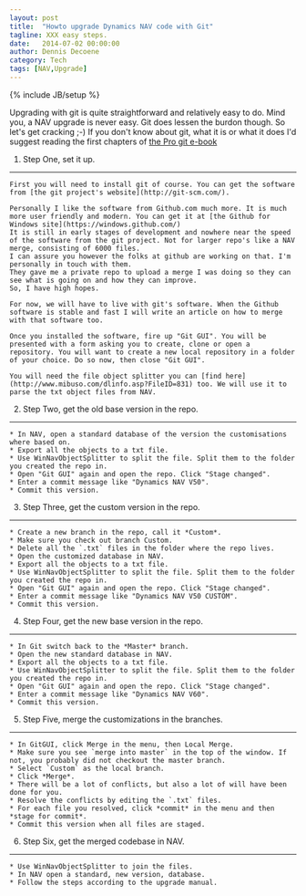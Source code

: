 ```yaml
---
layout: post
title:  "Howto upgrade Dynamics NAV code with Git"
tagline: XXX easy steps.
date:   2014-07-02 00:00:00
author: Dennis Decoene
category: Tech
tags: [NAV,Upgrade]
---
```

{% include JB/setup %}

Upgrading with git is quite straightforward and relatively easy to do. Mind you, a NAV upgrade is never easy. Git does lessen the burdon though.
So let's get cracking ;-) If you don't know about git, what it is or what it does I'd suggest reading the first chapters of [the Pro git e-book](http://git-scm.com/book/en/Getting-Started-About-Version-Control)

1. Step One, set it up.
-----------------------

	First you will need to install git of course. You can get the software from [the git project's website](http://git-scm.com/).
	
	Personally I like the software from Github.com much more. It is much more user friendly and modern. You can get it at [the Github for Windows site](https://windows.github.com/)
	It is still in early stages of development and nowhere near the speed of the software from the git project. Not for larger repo's like a NAV merge, consisting of 6000 files.
	I can assure you however the folks at github are working on that. I'm personally in touch with them.
	They gave me a private repo to upload a merge I was doing so they can see what is going on and how they can improve. 
	So, I have high hopes.
	
	For now, we will have to live with git's software. When the Github software is stable and fast I will write an article on how to merge with that software too.
	
	Once you installed the software, fire up "Git GUI". You will be presented with a form asking you to create, clone or open a repository. You will want to create a new local repository in a folder of your choice. Do so now, then close "Git GUI".
	
	You will need the file object splitter you can [find here](http://www.mibuso.com/dlinfo.asp?FileID=831) too. We will use it to parse the txt object files from NAV. 
	
2. Step Two, get the old base version in the repo.
--------------------------------------------------
	
	* In NAV, open a standard database of the version the customisations where based on.
	* Export all the objects to a txt file.
	* Use WinNavObjectSplitter to split the file. Split them to the folder you created the repo in.
	* Open "Git GUI" again and open the repo. Click "Stage changed".
	* Enter a commit message like "Dynamics NAV V50".
	* Commit this version.
	
3. Step Three, get the custom version in the repo.
--------------------------------------------------
	
	* Create a new branch in the repo, call it *Custom*.
	* Make sure you check out branch Custom.
	* Delete all the `.txt` files in the folder where the repo lives.
	* Open the customized database in NAV.
	* Export all the objects to a txt file.
	* Use WinNavObjectSplitter to split the file. Split them to the folder you created the repo in.
	* Open "Git GUI" again and open the repo. Click "Stage changed".
	* Enter a commit message like "Dynamics NAV V50 CUSTOM".
	* Commit this version.

4. Step Four, get the new base version in the repo.
---------------------------------------------------

	* In Git switch back to the *Master* branch.
	* Open the new standard database in NAV.
	* Export all the objects to a txt file.
	* Use WinNavObjectSplitter to split the file. Split them to the folder you created the repo in.
	* Open "Git GUI" again and open the repo. Click "Stage changed".
	* Enter a commit message like "Dynamics NAV V60".
	* Commit this version.
	
5. Step Five, merge the customizations in the branches.
-------------------------------------------------------

	* In GitGUI, click Merge in the menu, then Local Merge.
	* Make sure you see `merge into master` in the top of the window. If not, you probably did not checkout the master branch.
	* Select `Custom` as the local branch.
	* Click *Merge*.
	* There will be a lot of conflicts, but also a lot of will have been done for you.
	* Resolve the conflicts by editing the `.txt` files.
	* For each file you resolved, click *commit* in the menu and then *stage for commit*.
	* Commit this version when all files are staged.
	
6. Step Six, get the merged codebase in NAV.
--------------------------------------------

	* Use WinNavObjectSplitter to join the files.
	* In NAV open a standard, new version, database.
	* Follow the steps according to the upgrade manual.
